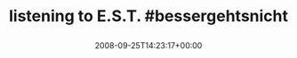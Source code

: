 ---
retweeted: false
source: <a href="http://twitter.com" rel="nofollow">Twitter Web Client</a>
entities:
  hashtags:
  - text: bessergehtsnicht
    indices:
    - '20'
    - '37'
  symbols: []
  user_mentions: []
  urls: []
display_text_range:
- '0'
- '37'
favorite_count: '0'
id_str: '934396420'
truncated: false
retweet_count: '0'
id: '934396420'
created_at: Thu Sep 25 14:23:17 +0000 2008
favorited: false
full_text: 'listening to E.S.T. #bessergehtsnicht'
lang: en
tags:
- bessergehtsnicht
- pesos/twitter
date: '2008-09-25T14:23:17+00:00'
src: https://twitter.com/bascht/status/934396420
original_url: https://twitter.com/bascht/status/934396420
type: twitter_tweet
text: 'listening to E.S.T. #bessergehtsnicht'
title: 'listening to E.S.T. #bessergehtsnicht

  '

---